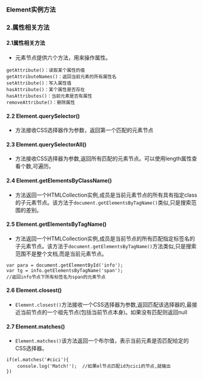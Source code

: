 ###  Element实例方法
### 2.属性相关方法
#### 2.1属性相关方法
- 元素节点提供六个方法，用来操作属性。
```
getAttribute()：读取某个属性的值
getAttributeNames()：返回当前元素的所有属性名
setAttribute()：写入属性值
hasAttribute()：某个属性是否存在
hasAttributes()：当前元素是否有属性
removeAttribute()：删除属性
```
#### 2.2 Element.querySelector()
- 方法接收CSS选择器作为参数，返回第一个匹配的元素节点
#### 2.3 Element.querySelectorAll()
- 方法接收CSS选择器为参数,返回所有匹配的元素节点。可以使用length属性查看个数,可遍历。
#### 2.4 Element.getElementsByClassName()
- 方法返回一个HTMLCollection实例,成员是当前元素节点的所有具有指定class的子元素节点。该方法于`document.getElementsByTagName()`类似,只是搜索范围的差别。
#### 2.5 Element.getElementsByTagName()
- 方法返回一个HTMLCollection实例,成员是当前节点的所有匹配指定标签名的子元素节点。该方法于`document.getElementsByTagName()`方法类似,只是搜索范围不是整个文档,而是当前元素节点。
```
var para = document.getElementById('info');
var tg = info.getElementsByTagName('span');
//返回info节点下所有标签名为span的元素节点
```
#### 2.6 Element.closest()
- `Element.closest()`方法接收一个CSS选择器为参数,返回匹配该选择器的,最接近当前节点的一个祖先节点(包括当前节点本身)。如果没有匹配则返回null
#### 2.7 Element.matches()
- `Element.matches()`该方法返回一个布尔值，表示当前元素是否匹配给定的CSS选择器。
```
if(el.matches('#cici'){
    console.log('Match!');  //如果el节点匹配id为cici的节点,就输出
})
```